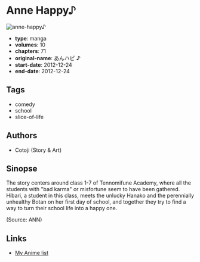 # Anne Happy♪

![anne-happy♪](https://cdn.myanimelist.net/images/manga/1/147679.jpg)

-   **type**: manga
-   **volumes**: 10
-   **chapters**: 71
-   **original-name**: あんハピ ♪
-   **start-date**: 2012-12-24
-   **end-date**: 2012-12-24

## Tags

-   comedy
-   school
-   slice-of-life

## Authors

-   Cotoji (Story & Art)

## Sinopse

The story centers around class 1-7 of Tennomifune Academy, where all the students with "bad karma" or misfortune seem to have been gathered. Hibari, a student in this class, meets the unlucky Hanako and the perennially unhealthy Botan on her first day of school, and together they try to find a way to turn their school life into a happy one.

(Source: ANN)

## Links

-   [My Anime list](https://myanimelist.net/manga/85191/Anne_Happy♪)
